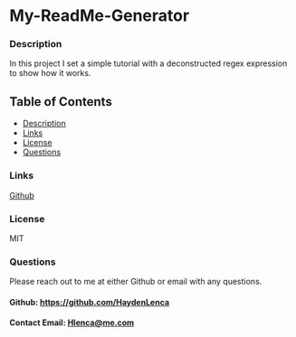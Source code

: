 # My-ReadMe-Generator
    
  ### Description
  In this project I set a simple tutorial with a deconstructed regex expression to 
  show how it works.

  ## Table of Contents
  * [Description](#description)
  * [Links](#links)
  * [License](#license)
  * [Questions](#questions)
  


  ### Links
  [Github](https://github.com/HaydenLenca/Regex-Challenge) 
  


  ### License 
   MIT

  
   

  ### Questions 
  Please reach out to me at either Github or email with any questions.
  #### Github: https://github.com/HaydenLenca
  #### Contact Email: Hlenca@me.com